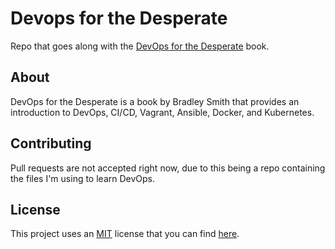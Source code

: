 # Devops for the Desperate
Repo that goes along with the [DevOps for the Desperate](https://nostarch.com/devops-desperate) book.

## About
DevOps for the Desperate is a book by Bradley Smith that provides an introduction to DevOps, CI/CD, Vagrant, Ansible, Docker, and Kubernetes.

## Contributing
Pull requests are not accepted right now, due to this being a repo containing the files I'm using to learn DevOps.

## License
This project uses an [MIT](https://opensource.org/licenses/MIT) license that you can find [here](LICENSE).